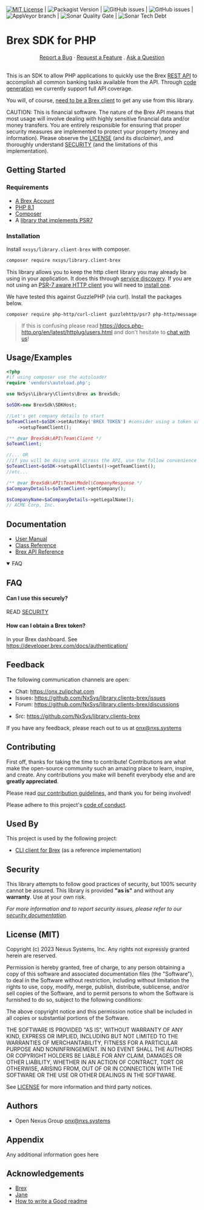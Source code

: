 [![MIT License](https://img.shields.io/badge/License-MIT-green.svg?style=flat-square)](https://choosealicense.com/licenses/mit/) | ![Packagist Version](https://img.shields.io/packagist/v/nxsys/library.clients-brex?style=flat-square&include_prereleases) | ![GitHub issues](https://img.shields.io/github/issues/nxsys/library.clients-brex?style=flat-square) | ![GitHub issues](https://img.shields.io/github/issues-closed-raw/nxsys/library.clients-brex?style=flat-square) | ![AppVeyor branch](https://img.shields.io/appveyor/build/NxSys/library-clients-brex/trunk?style=flat-square) | ![Sonar Quality Gate](https://img.shields.io/sonar/quality_gate/NxSys_library.clients-brex?server=https%3A%2F%2Fsonarcloud.io&style=flat-square) | ![Sonar Tech Debt](https://img.shields.io/sonar/tech_debt/NxSys_library.clients-brex?server=http%3A%2F%2Fsonarcloud.io&style=flat-square)

# Brex SDK for PHP

<div align="center">
  <a href="https://github.com/NxSys/library.clients-brex/issues/new?assignees=&labels=bug&template=01_BUG_REPORT.md&title=bug%3A+">Report a Bug</a>
  ·
  <a href="https://github.com/NxSys/library.clients-brex/issues/new?assignees=&labels=enhancement&template=02_FEATURE_REQUEST.md&title=feat%3A+">Request a Feature</a>
  .
  <a href="https://github.com/NxSys/library.clients-brex/issues/new?assignees=&labels=question&template=04_SUPPORT_QUESTION.md&title=support%3A+">Ask a Question</a>
  <br />
  <br />
</div>

This is an SDK to allow PHP applications to quickly use the Brex [REST API](https://developer.brex.com/) to accomplish all common banking tasks available from the API. Through [code generation](https://jane.readthedocs.io/en/latest) we currently support full API coverage.

You will, of course, [need to be a Brex client](https://www.brex.com/sales) to get any use from this library.

CAUTION: This is financial software. The nature of the Brex API means that most usage will involve dealing with highly sensitive financial data and/or money transfers. You are entirely responsible for ensuring that proper security measures are implemented to protect your property (money and information). Please observe the [LICENSE](LICENSE.txt) (and its *disclaimer*), and thoroughly understand [SECURITY](SECURITY.md) (and the limitations of this implementation).



## Getting Started

### Requirements
* [A Brex Account](https://www.brex.com/sales)
* [PHP 8.1](https://www.php.net/downloads.php)
* [Composer](https://getcomposer.org/doc/00-intro.md)
* A [library that implements PSR7](https://packagist.org/providers/psr/http-factory-implementation)

### Installation
Install `nxsys/library.client-brex` with composer.

```bash
composer require nxsys/library.client-brex
```
This library allows you to keep the http client library you may already
be using in your application. It does this through [service discovery](https://docs.php-http.org/en/latest/discovery.html).
If you are not using an [PSR-7 aware HTTP client](https://docs.php-http.org/en/latest/message/message-factory.html) you will need to [install one](https://packagist.org/providers/psr/http-factory-implementation).

We have tested this against GuzzlePHP (via curl). Install the packages below.

    composer require php-http/curl-client guzzlehttp/psr7 php-http/message

>If this is confusing please read https://docs.php-http.org/en/latest/httplug/users.html and don't hesitate to [chat with us](https://onx.zulipchat.com)!

## Usage/Examples

```php
<?php
#if using composer use the autoloader
require 'vendors\autoload.php';

use NxSys\Library\Clients\Brex as BrexSdk;

$oSDK=new BrexSdk\SDKHost;

//Let's get company details to start
$oTeamClient=$oSDK->setAuthKey('BREX TOKEN') #consider using a token vault
	->setupTeamClient();

/** @var BrexSdk\API\Team\Client */
$oTeamClient;

//... OR
//if you will be doing work across the API, use the follow convenience method
$oTeamClient=$oSDK->setupAllClients()->getTeamClient();
//etc...

/** @var BrexSdk\API\Team\Model\CompanyResponse */
$aCompanyDetails=$oTeamClient->getCompany();

$sCompanyName=$aCompanyDetails->getLegalName();
// ACME Corp, Inc.
```


## Documentation

- [User Manual](http://nxsys-library-clients-brex.readthedocs.io/)
- [Class Reference](https://APIGENHOST?)
- [Brex API Reference](https://developer.brex.com/)


<details open="open">
<summary>FAQ</summary>

## FAQ

#### Can I use this securely?

READ [SECURITY](SECURITY.md)

#### How can I obtain a Brex token?

In your Brex dashboard. See https://developer.brex.com/docs/authentication/

</details>

## Feedback

The following communication channels are open:
- Chat: https://onx.zulipchat.com
- Issues: https://github.com/NxSys/library.clients-brex/issues
- Forum: https://github.com/NxSys/library.clients-brex/discussions
<!-- - Wiki: https://nxsys.assembla.com/spaces/library.client-brex/wiki -->
- Src: https://github.com/NxSys/library.clients-brex

If you have any feedback, please reach out to us at onx@nxs.systems

## Contributing

First off, thanks for taking the time to contribute! Contributions are what make the open-source community such an amazing place to learn, inspire, and create. Any contributions you make will benefit everybody else and are **greatly appreciated**.

Please read [our contribution guidelines](CONTRIBUTING.md), and thank you for being involved!

Please adhere to this project's [code of conduct](CODE_OF_CONDUCT.md).


## Used By

This project is used by the following project:

- [CLI client for Brex](https://github.com/NxSys/applications.brex-cli) (as a reference implementation)

## Security

This library attempts to follow good practices of security, but 100% security cannot be assured.
This library is provided **"as is"** and without any **warranty**. Use at your own risk.

_For more information and to report security issues, please refer to our [security documentation](SECURITY.md)._

## License (MIT)

Copyright (c) 2023 Nexus Systems, Inc. Any rights not expressly granted herein are reserved.

Permission is hereby granted, free of charge, to any person obtaining a copy of this software and
associated documentation files (the "Software"), to deal in the Software without restriction,
including without limitation the rights to use, copy, modify, merge, publish, distribute,
sublicense, and/or sell copies of the Software, and to permit persons to whom the Software is
furnished to do so, subject to the following conditions:

The above copyright notice and this permission notice shall be included in all copies or
substantial portions of the Software.

THE SOFTWARE IS PROVIDED "AS IS", WITHOUT WARRANTY OF ANY KIND, EXPRESS OR IMPLIED, INCLUDING
BUT NOT LIMITED TO THE WARRANTIES OF MERCHANTABILITY, FITNESS FOR A PARTICULAR PURPOSE AND
NONINFRINGEMENT. IN NO EVENT SHALL THE AUTHORS OR COPYRIGHT HOLDERS BE LIABLE FOR ANY CLAIM,
DAMAGES OR OTHER LIABILITY, WHETHER IN AN ACTION OF CONTRACT, TORT OR OTHERWISE, ARISING FROM,
OUT OF OR IN CONNECTION WITH THE SOFTWARE OR THE USE OR OTHER DEALINGS IN THE SOFTWARE.

See [LICENSE](LICENSE.txt) for more information and third party notices.

## Authors

- Open Nexus Group onx@nxs.systems


## Appendix

Any additional information goes here


## Acknowledgements

 - [Brex](https://developer.brex.com/)
 - [Jane](https://jane.readthedocs.io/en/latest)
 - [How to write a Good readme](https://bulldogjob.com/news/449-how-to-write-a-good-readme-for-your-github-project)
